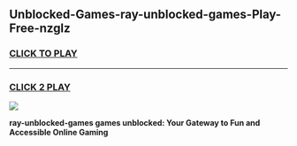 
## Unblocked-Games-ray-unblocked-games-Play-Free-nzglz
<h3>
<a href="https://premium76.site?title=ray-unblocked-games&ref=20A">CLICK TO PLAY</a></h3>
<hr>

<h3>
<a href="https://premium76.site?title=ray-unblocked-games&ref=20A">CLICK 2 PLAY</a>
  
</h3>

<a href="https://premium76.site?title=ray-unblocked-games&ref=20A"><img src="https://clearcache.store/games.png"></a>


**ray-unblocked-games games unblocked: Your Gateway to Fun and Accessible Online Gaming**
